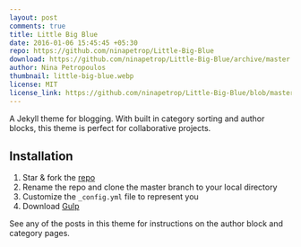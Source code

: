 ```yaml
---
layout: post
comments: true
title: Little Big Blue
date: 2016-01-06 15:45:45 +05:30
repo: https://github.com/ninapetrop/Little-Big-Blue
download: https://github.com/ninapetrop/Little-Big-Blue/archive/master.zip
author: Nina Petropoulos
thumbnail: little-big-blue.webp
license: MIT
license_link: https://github.com/ninapetrop/Little-Big-Blue/blob/master/license.txt
---
```


A Jekyll theme for blogging. With built in category sorting and author blocks,  this theme is perfect for collaborative projects.

## Installation

1. Star & fork the [repo][repo]
2. Rename the repo and clone the master branch to your local directory
3. Customize the `_config.yml` file to represent you
4. Download [Gulp][Gulp]

See any of the posts in this theme for instructions on the author block and category pages.

[repo]: https://github.com/ninapetrop/Jekyll-Testing-Site
[Gulp]: https://github.com/gulpjs/gulp/blob/master/docs/getting-started.md
